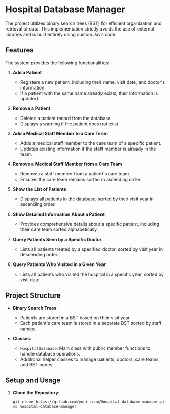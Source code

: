 # Hospital Database Manager

The project utilizes binary search trees (BST) for efficient organization and retrieval of data. This implementation strictly avoids the use of external libraries and is built entirely using custom Java code.

## Features

The system provides the following functionalities:

1. **Add a Patient**
   - Registers a new patient, including their name, visit date, and doctor's information.
   - If a patient with the same name already exists, their information is updated.

2. **Remove a Patient**
   - Deletes a patient record from the database.
   - Displays a warning if the patient does not exist.

3. **Add a Medical Staff Member to a Care Team**
   - Adds a medical staff member to the care team of a specific patient.
   - Updates existing information if the staff member is already in the team.

4. **Remove a Medical Staff Member from a Care Team**
   - Removes a staff member from a patient's care team.
   - Ensures the care team remains sorted in ascending order.

5. **Show the List of Patients**
   - Displays all patients in the database, sorted by their visit year in ascending order.

6. **Show Detailed Information About a Patient**
   - Provides comprehensive details about a specific patient, including their care team sorted alphabetically.

7. **Query Patients Seen by a Specific Doctor**
   - Lists all patients treated by a specified doctor, sorted by visit year in descending order.

8. **Query Patients Who Visited in a Given Year**
   - Lists all patients who visited the hospital in a specific year, sorted by visit date.

## Project Structure

- **Binary Search Trees**: 
  - Patients are stored in a BST based on their visit year.
  - Each patient's care team is stored in a separate BST sorted by staff names.

- **Classes**:
  - `HospitalDatabase`: Main class with public member functions to handle database operations.
  - Additional helper classes to manage patients, doctors, care teams, and BST nodes.

## Setup and Usage

1. **Clone the Repository**:
   ```bash
   git clone https://github.com/your-repo/hospital-database-manager.git
   cd hospital-database-manager
